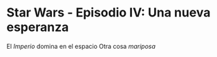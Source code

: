 # Star Wars -  Episodio IV: Una nueva esperanza


El *Imperio* domina en el espacio
Otra cosa *mariposa*

